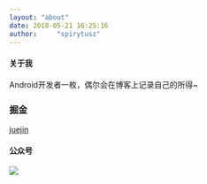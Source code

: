 ```yaml
---
layout: "about"
date: 2018-05-21 16:25:16
author:     "spirytusz"
---
```


#### 关于我

Android开发者一枚，偶尔会在博客上记录自己的所得~

### 掘金
[juejin](https://juejin.cn/user/1785262614274302)

#### 公众号

<img src="/img/Wechat_blog.jpeg" align="left"/>
